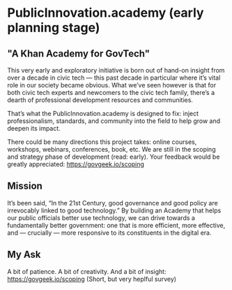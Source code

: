 # PublicInnovation.academy (early planning stage)

## "A Khan Academy for GovTech"
This very early and exploratory initiative is born out of hand-on insight from over a decade in civic tech — this past decade in particular where it’s vital role in our society became obvious. What we’ve seen however is that for both civic tech experts and newcomers to the civic tech family, there’s a dearth of professional development resources and communities.

That’s what the PublicInnovation.academy is designed to fix: inject professionalism, standards, and community into the field to help grow and deepen its impact.

There could be many directions this project takes: online courses, workshops, webinars, conferences, book, etc. We are still in the scoping and strategy phase of development (read: early). Your feedback would be greatly appreciated: https://govgeek.io/scoping

## Mission
It’s been said, “In the 21st Century, good governance and good policy are irrevocably linked to good technology.” By building an Academy that helps our public officials better use technology, we can drive towards a fundamentally better government: one that is more efficient, more effective, and — crucially — more responsive to its constituents in the digital era.


## My Ask
A bit of patience. A bit of creativity. And a bit of insight: https://govgeek.io/scoping (Short, but very heplful survey)